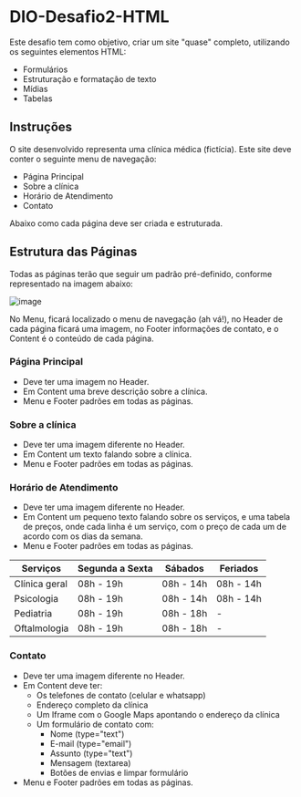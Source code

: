 # DIO-Desafio2-HTML

Este desafio tem como objetivo, criar um site "quase" completo, utilizando os seguintes elementos HTML: 

* Formulários
* Estruturação e formatação de texto
* Mídias
* Tabelas
 
## Instruções

O site desenvolvido representa uma clínica médica (fictícia).
Este site deve conter o seguinte menu de navegação:
* Página Principal
* Sobre a clínica
* Horário de Atendimento
* Contato

Abaixo como cada página deve ser criada e estruturada.
## Estrutura das Páginas

Todas as páginas terão que seguir um padrão pré-definido, conforme representado na imagem abaixo:

![image](https://user-images.githubusercontent.com/42700810/234937430-1275dd46-18ce-4a17-b26b-5cd23c2a756b.png)

No Menu, ficará localizado o menu de navegação (ah vá!), no Header de cada página ficará uma imagem, no Footer informações de contato, e o Content é o conteúdo de cada página.
### Página Principal

* Deve ter uma imagem no Header.
* Em Content uma breve descrição sobre a clínica.
* Menu e Footer padrões em todas as páginas.

### Sobre a clínica

* Deve ter uma imagem diferente no Header.
* Em Content um texto falando sobre a clínica.
* Menu e Footer padrões em todas as páginas.

### Horário de Atendimento

* Deve ter uma imagem diferente no Header.
* Em Content um pequeno texto falando sobre os serviços, e uma tabela de preços, onde cada linha é um serviço, com o preço de cada um de acordo com os dias da semana.
* Menu e Footer padrões em todas as páginas.

Serviços |	Segunda a Sexta |	Sábados |	Feriados
---------|------------------|---------|---------
Clínica geral |	08h - 19h |	08h - 14h |	08h - 14h
Psicologia |	08h - 19h |	08h - 14h |	08h - 14h
Pediatria |	08h - 19h |	08h - 18h |	-
Oftalmologia |	08h - 19h |	08h - 18h |	-
 
### Contato

* Deve ter uma imagem diferente no Header.
* Em Content deve ter:
  * Os telefones de contato (celular e whatsapp)
  * Endereço completo da clínica
  * Um Iframe com o Google Maps apontando o endereço da clínica
  * Um formulário de contato com:
    * Nome (type="text")
    * E-mail (type="email")
    * Assunto (type="text")
    * Mensagem (textarea)
    * Botões de envias e limpar formulário
* Menu e Footer padrões em todas as páginas.
